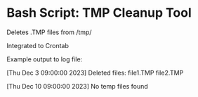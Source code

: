 <h1>Bash Script: TMP Cleanup Tool</h1>

Deletes .TMP files from /tmp/

Integrated to Crontab

Example output to log file:

[Thu Dec 3 09:00:00 2023] Deleted files: file1.TMP file2.TMP

[Thu Dec 10 09:00:00 2023] No temp files found

